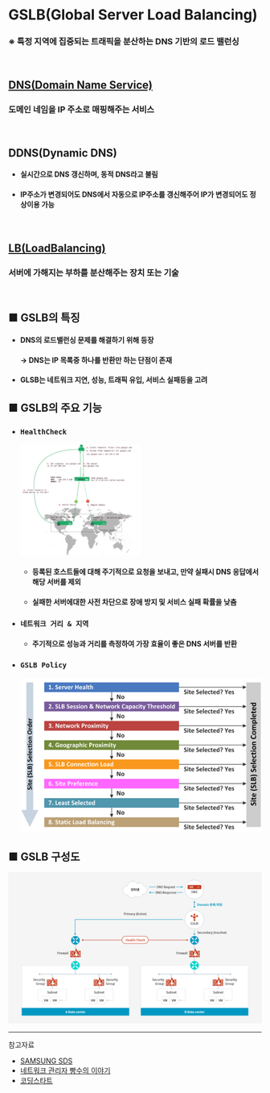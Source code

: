 # GSLB(Global Server Load Balancing)
### ※ 특정 지역에 집중되는 트래픽을 분산하는 DNS 기반의 로드 밸런싱

<br/>

## [DNS(Domain Name Service)](https://github.com/LSH-3016/TIL/blob/main/CS/Network/DNS.md)
### 도메인 네임을 IP 주소로 매핑해주는 서비스

<br/>

## DDNS(Dynamic DNS)
* #### 실시간으로 DNS 갱신하며, 동적 DNS라고 불림
* #### IP주소가 변경되어도 DNS에서 자동으로 IP주소를 갱신해주어 IP가 변경되어도 정상이용 가능

<br/>

## [LB(LoadBalancing)](https://github.com/LSH-3016/TIL/blob/main/CS/Network/Load_Balancing.md)
### 서버에 가해지는 부하를 분산해주는 장치 또는 기술

<br/>

## ■ GSLB의 특징
* #### DNS의 로드밸런싱 문제를 해결하기 위해 등장
    #### → DNS는 IP 목록중 하나를 반환만 하는 단점이 존재
* #### GLSB는 네트워크 지연, 성능, 트래픽 유입, 서비스 실패등을 고려

## ■ GSLB의 주요 기능
* ### `HealthCheck`
  <img src="../Image/GSLB_HealthCheck.png" width="50%" height="50%" />

  * #### 등록된 호스트들에 대해 주기적으로 요청을 보내고, 만약 실패시 DNS 응답에서 해당 서버를 제외
  * #### 실패한 서버에대한 사전 차단으로 장애 방지 및 서비스 실패 확률을 낮춤
* ### `네트워크 거리 & 지역`
  * #### 주기적으로 성능과 거리를 측정하여 가장 효율이 좋은 DNS 서버를 반환
* ### `GSLB Policy`
  ![](../Image/GSLB_Policy.gif)

## ■ GSLB 구성도
![](../Image/GSLB_Structure.png)

<hr/>

참고자료
* [SAMSUNG SDS](https://www.samsungsds.com/kr/network-gslb/gslb.html)
* [네트워크 관리자 빵수의 이야기](https://skstp35.tistory.com/294)
* [코딩스타트](https://coding-start.tistory.com/339)